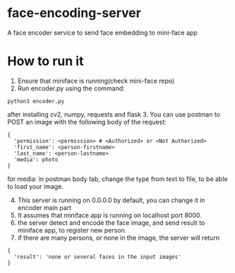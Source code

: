 # face-encoding-server
A face encoder service to send face embedding to mini-face app

# How to run it
1.  Ensure that miniface is running(check mini-face repo)
2.  Run encoder.py using the command:
```
python3 encoder.py
```
after installing cv2, numpy, requests and flask
3.  You can use postman to POST an image with the following body of the request:
```
{
  'permission': <permission> # <Authorized> or <Not Authorized>
  'first_name': <person-firstname>
  'last_name': <person-lastname>
  'media': photo
}
```
for media: in postman body tab, change the type from text to file, to be able to load your image.

4.  This server is running on 0.0.0.0 by default, you can change it in encoder main part
5.  It assumes that miniface app is running on localhost port 8000.
6.  the server detect and encode the face image, and send result to miniface app, to register new person.
7.  if there are many persons, or none in the image, the server will return 
```
{
  'result': 'none or several faces in the input images'
}
```

